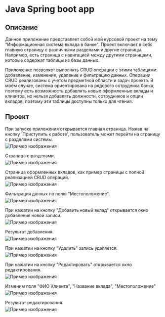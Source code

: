 <h1>Java Spring boot app</h1>
<h2>Описание</h2>
Данное приложение представляет собой мой курсовой проект на тему "Информационная система вклада в банке". Проект включает в себя главную страницу с различными разделами и другие страницы. Например, есть страница с навигацией между другими страницами, которые содержат таблицы из базы данных. 

Приложение позволяет выполнять CRUD операции с этими таблицами: добавление, изменение, удаление и фильтрацию данных. Операции CRUD реализованы с учетом предметной области и задач проекта. В моём случае, система ориентирована на рядового сотрудника банка, поэтому есть возможность добавлять новые оформленные вклады и клиентов, но нельзя добавлять должности, сотрудников и опции вкладов, поэтому эти таблицы доступны только для чтения.
<h2>Проект</h2>
<p style="margin-bottom: 5px;">
При запуске приложения открывается главная страница. Нажав на кнопку 'Приступить к работе', пользователь может перейти на страницу с разделами системы.
</p>
<img src="img/Главная.png" alt="Пример изображения">
<p style="margin-bottom: 5px;">
Страница с разделами.
</p>
<img src="img/разделы.png" alt="Пример изображения">
<p style="margin-bottom: 5px;">
Страница оформленных вкладов, как пример страницы с полной реализацией CRUD операций.
</p>
<img src="img/вклады.png" alt="Пример изображения">
<p style="margin-bottom: 5px;">
Фильтрация данных по полю "Местоположение".
</p>
<img src="img/фильтр.png" alt="Пример изображения">
<p style="margin-bottom: 5px;">
При нажатии на кнопку "Добавить новый вклад" открывается окно добавления новой записи.
</p>
<img src="img/добавление1.png" alt="Пример изображения">
<p style="margin-bottom: 5px;">
Результат добавления.
</p>
<img src="img/добавление2.png" alt="Пример изображения">
<p style="margin-bottom: 5px;">
При нажатии на кнопку "Удалить" запись удаляется.
</p>
<img src="img/удаление2.png" alt="Пример изображения">
<p style="margin-bottom: 5px;">
При нажатии на кнопку "Редактировать" открывается окно редактирования.
</p>
<img src="img/редактирование1.png" alt="Пример изображения">
<p style="margin-bottom: 5px;">
Изменим поля "ФИО Клиента", "Название вклада", "Местоположение"
</p>
<img src="img/редактирование2.png" alt="Пример изображения">
<p style="margin-bottom: 5px;">
Результат редактирования.
</p>
<img src="img/редактирование3.png" alt="Пример изображения">
